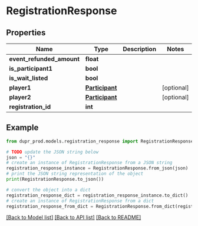 # RegistrationResponse


## Properties

Name | Type | Description | Notes
------------ | ------------- | ------------- | -------------
**event_refunded_amount** | **float** |  | 
**is_participant1** | **bool** |  | 
**is_wait_listed** | **bool** |  | 
**player1** | [**Participant**](Participant.md) |  | [optional] 
**player2** | [**Participant**](Participant.md) |  | [optional] 
**registration_id** | **int** |  | 

## Example

```python
from dupr_prod.models.registration_response import RegistrationResponse

# TODO update the JSON string below
json = "{}"
# create an instance of RegistrationResponse from a JSON string
registration_response_instance = RegistrationResponse.from_json(json)
# print the JSON string representation of the object
print(RegistrationResponse.to_json())

# convert the object into a dict
registration_response_dict = registration_response_instance.to_dict()
# create an instance of RegistrationResponse from a dict
registration_response_from_dict = RegistrationResponse.from_dict(registration_response_dict)
```
[[Back to Model list]](../README.md#documentation-for-models) [[Back to API list]](../README.md#documentation-for-api-endpoints) [[Back to README]](../README.md)


